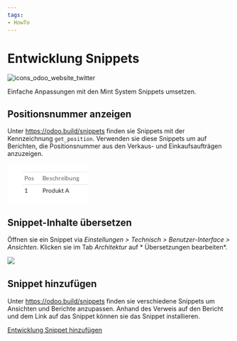 ```yaml
---
tags:
- HowTo
---
```

# Entwicklung Snippets
![icons_odoo_website_twitter](assets/icons_odoo_website_twitter.png)

Einfache Anpassungen mit den Mint System Snippets umsetzen.

## Positionsnummer anzeigen

Unter <https://odoo.build/snippets> finden sie Snippets mit der Kennzeichnung `get_position`. Verwenden sie diese Snippets um auf Berichten, die Positionsnummer aus den Verkaus- und Einkaufsaufträgen anzuzeigen.

![](assets/Snippets%20Positionsnummer%20anzeigen.png)

## Snippet-Inhalte übersetzen

Öffnen sie ein Snippet via *Einstellungen > Technisch > Benutzer-Interface > Ansichten*. Klicken sie im Tab *Architektur* auf * Übersetzungen bearbeiten*.

![](assets/Snippet%20Übersetzung.png)

## Snippet hinzufügen

Unter <https://odoo.build/snippets> finden sie verschiedene Snippets um Ansichten und Berichte anzupassen. Anhand des Verweis auf den Bericht und dem Link auf das Snippet können sie das Snippet installieren.

[Entwicklung Snippet hinzufügen](assets/Entwicklung%20Snippet%20hinzufügen.gif)